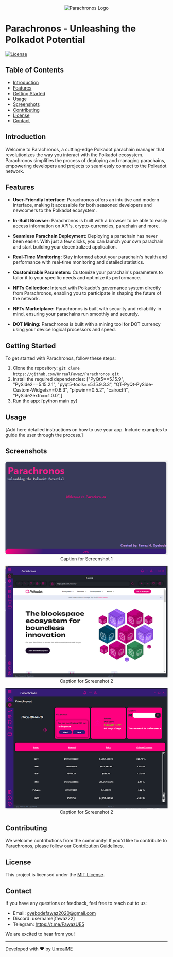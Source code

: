 <p align="center">
  <img src="images/parachronos.ico" alt="Parachronos Logo">
</p>

# Parachronos - Unleashing the Polkadot Potential

[![License](https://img.shields.io/badge/License-MIT-blue.svg)](https://opensource.org/licenses/MIT)

## Table of Contents

- [Introduction](#introduction)
- [Features](#features)
- [Getting Started](#getting-started)
- [Usage](#usage)
- [Screenshots](#screenshots)
- [Contributing](#contributing)
- [License](#license)
- [Contact](#contact)

## Introduction

Welcome to Parachronos, a cutting-edge Polkadot parachain manager that revolutionizes the way you interact with the Polkadot ecosystem. Parachronos simplifies the process of deploying and managing parachains, empowering developers and projects to seamlessly connect to the Polkadot network.

## Features

- **User-Friendly Interface:** Parachronos offers an intuitive and modern interface, making it accessible for both seasoned developers and newcomers to the Polkadot ecosystem.

- **In-Built Browser:** Parachronos is built with a browser to be able to easily access information on API's, crypto-currencies, parachain and more.

- **Seamless Parachain Deployment:** Deploying a parachain has never been easier. With just a few clicks, you can launch your own parachain and start building your decentralized application.

- **Real-Time Monitoring:** Stay informed about your parachain's health and performance with real-time monitoring and detailed statistics.

- **Customizable Parameters:** Customize your parachain's parameters to tailor it to your specific needs and optimize its performance.

- **NFTs Collection:** Interact with Polkadot's governance system directly from Parachronos, enabling you to participate in shaping the future of the network.

- **NFTs Marketplace:** Parachronos is built with security and reliability in mind, ensuring your parachains run smoothly and securely.

- **DOT Mining:** Parachronos is built with a mining tool for DOT currency using your device logical processors and speed.

## Getting Started

To get started with Parachronos, follow these steps:

1. Clone the repository: `git clone https://github.com/UnrealFawaz/Parachronos.git`
2. Install the required dependencies: ["PyQt5==5.15.9",
                      "PySide2==5.15.2.1",
                      "pyqt5-tools==5.15.9.3.3",
                      "QT-PyQt-PySide-Custom-Widgets==0.6.3",
                      "pipwin==0.5.2",
                      "cairocffi", 
                      "PySide2extn==1.0.0",]
3. Run the app: [python main.py]

## Usage

[Add here detailed instructions on how to use your app. Include examples to guide the user through the process.]

## Screenshots

<p align="center">
  <img src="images/Screenshot 2023-07-23 200107.png" alt="Screenshot 1">
  <br>
  Caption for Screenshot 1
</p>

<p align="center">
  <img src="images/Screenshot 2023-07-22 075728.png" alt="Screenshot 2">
  <br>
  Caption for Screenshot 2
</p>

<p align="center">
  <img src="images/Screenshot 2023-07-23 091247.png" alt="Screenshot 2">
  <br>
  Caption for Screenshot 2
</p>

## Contributing

We welcome contributions from the community! If you'd like to contribute to Parachronos, please follow our [Contribution Guidelines](CONTRIBUTING.md).

## License

This project is licensed under the [MIT License](LICENSE).

## Contact

If you have any questions or feedback, feel free to reach out to us:

- Email: oyebodefawaz2020@gmail.com
- Discord: username[fawaz22]
- Telegram: https://t.me/FawazUE5

We are excited to hear from you!

---

Developed with ❤️ by [UnrealME](https://youtube.com/@unrealme3320)

